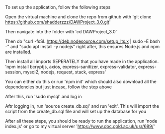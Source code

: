 To set up the application, follow the following steps

Open the virtual machine and clone the repo from github with 'git clone https://github.com/shadderzzz/DAWProject_3.0.git'

Then navigate into the folder with 'cd DAWProject_3.0'

Then do "curl -fsSL https://deb.nodesource.com/setup_lts.x | sudo -E bash -" and "sudo apt install -y nodejs" right after, this ensures Node.js and npm are installed.

Then install all imports SEPERATELY that you have made in the application. 'npm install bcryptjs, axios, express-sanitizer, express-validator, express-session, mysql2, nodejs, request, stack, express'

You can either do this or run 'npm init' which should also download all the dependencies but just incase, follow the step above

After this, run 'sudo mysql' and log in

Aftr logging in, run 'source create_db.sql' and run 'exit'. This will import the script from the create_db.sql file and will set up the database for you 

After all these steps, you should be ready to run the application, run 'node index.js' or go to my virtual server 'https://www.doc.gold.ac.uk/usr/689/'

